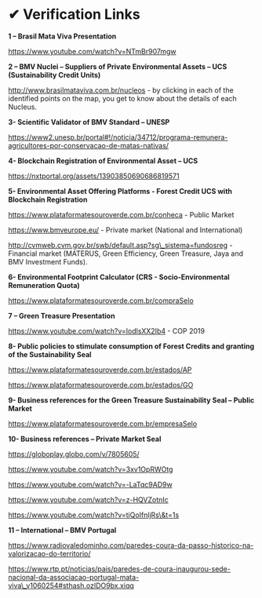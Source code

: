 # ✔ Verification Links

**1 – Brasil Mata Viva Presentation**

https://www.youtube.com/watch?v=NTmBr907mgw

**2 – BMV Nuclei – Suppliers of Private Environmental Assets – UCS (Sustainability Credit Units)**

http://www.brasilmataviva.com.br/nucleos - by clicking in each of the identified points on the map, you get to know about the details of each Nucleus.

**3- Scientific Validator of BMV Standard – UNESP**

https://www2.unesp.br/portal#!/noticia/34712/programa-remunera-agricultores-por-conservacao-de-matas-nativas/

**4- Blockchain Registration of Environmental Asset – UCS**

https://nxtportal.org/assets/13903850690686819571

**5- Environmental Asset Offering Platforms - Forest Credit UCS with Blockchain Registration**

https://www.plataformatesouroverde.com.br/conheca - Public Market

https://www.bmveurope.eu/ - Private market (National and International)

http://cvmweb.cvm.gov.br/swb/default.asp?sg\_sistema=fundosreg - Financial market (MATERUS, Green Efficiency, Green Treasure, Jaya and BMV Investment Funds).

**6- Environmental Footprint Calculator (CRS - Socio-Environmental Remuneration Quota)**

https://www.plataformatesouroverde.com.br/compraSelo

**7 – Green Treasure Presentation**

https://www.youtube.com/watch?v=IodlsXX2Ib4 - COP 2019

**8- Public policies to stimulate consumption of Forest Credits and granting of the Sustainability Seal**

https://www.plataformatesouroverde.com.br/estados/AP

https://www.plataformatesouroverde.com.br/estados/GO

**9- Business references for the Green Treasure Sustainability Seal – Public Market**

https://www.plataformatesouroverde.com.br/empresaSelo

**10- Business references – Private Market Seal**

https://globoplay.globo.com/v/7805605/

https://www.youtube.com/watch?v=3xv1OpRWOtg

https://www.youtube.com/watch?v=-LaTqc9AD9w

https://www.youtube.com/watch?v=z-HQVZotnIc

https://www.youtube.com/watch?v=tiQoIfnljRs\&t=1s

**11 – International – BMV Portugal**

https://www.radiovaledominho.com/paredes-coura-da-passo-historico-na-valorizacao-do-territorio/

https://www.rtp.pt/noticias/pais/paredes-de-coura-inaugurou-sede-nacional-da-associacao-portugal-mata-viva\_v1060254#sthash.ozIDO9bx.xiqq
